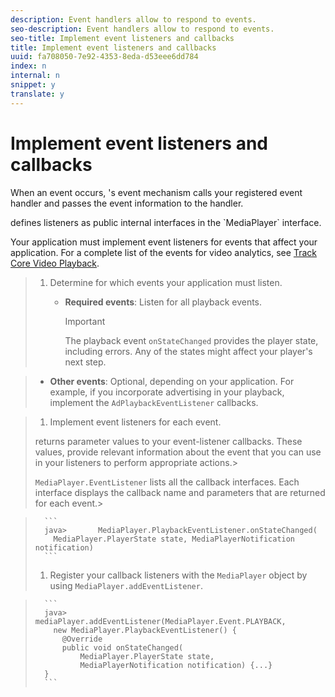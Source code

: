 ```yaml
---
description: Event handlers allow to respond to events.
seo-description: Event handlers allow to respond to events.
seo-title: Implement event listeners and callbacks
title: Implement event listeners and callbacks
uuid: fa708050-7e92-4353-8eda-d53eee6dd784
index: n
internal: n
snippet: y
translate: y
---
```


# Implement event listeners and callbacks

When an event occurs,  <!-- PH element: phrases/primetime-sdk-name --> 's event mechanism calls your registered event handler and passes the event information to the handler.
<!-- PH element: phrases/primetime-sdk-name --> defines listeners as public internal interfaces in the `MediaPlayer` interface. 
Your application must implement event listeners for  <!-- PH element: phrases/primetime-sdk-name --> events that affect your application.
For a complete list of the events for video analytics, see [Track Core Video Playback](https://marketing.adobe.com/resources/help/en_US/sc/appmeasurement/hbvideo/c_vhl_track-core-vid-playback.html). 

>1. Determine for which events your application must listen.
>    
>    * **Required events**: Listen for all playback events. 
>      >[!IMPORTANT]
>      >
>      >The playback event `onStateChanged` provides the player state, including errors. Any of the states might affect your player's next step. 

>    * **Other events**: Optional, depending on your application. For example, if you incorporate advertising in your playback, implement the `AdPlaybackEventListener` callbacks. 

>    
>1. Implement event listeners for each event.
>   <!-- PH element: phrases/primetime-sdk-name --> returns parameter values to your event-listener callbacks. These values, provide relevant information about the event that you can use in your listeners to perform appropriate actions.>
>   `MediaPlayer.EventListener` lists all the callback interfaces. Each interface displays the callback name and parameters that are returned for each event.>

>    
>       ```
>       java>       MediaPlayer.PlaybackEventListener.onStateChanged(
>         MediaPlayer.PlayerState state, MediaPlayerNotification notification)
>       ```
>1. Register your callback listeners with the `MediaPlayer` object by using `MediaPlayer.addEventListener`.

>    
>       ```
>       java>       mediaPlayer.addEventListener(MediaPlayer.Event.PLAYBACK, 
>         new MediaPlayer.PlaybackEventListener() {
>           @Override
>           public void onStateChanged(
>               MediaPlayer.PlayerState state, 
>               MediaPlayerNotification notification) {...}
>       }
>       ```
